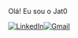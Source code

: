 Olá! Eu sou o Jat0

[![LinkedIn](https://img.shields.io/badge/LinkedIn-0077B5?style=for-the-badge&logo=linkedin&logoColor=white)](https://www.linkedin.com/in/lucas-gabriel-fregonesi-reis-39a910184/)[![Gmail](https://img.shields.io/badge/Gmail-D14836?style=for-the-badge&logo=gmail&logoColor=white)](lucaz.fregonesi@gmail.com)
